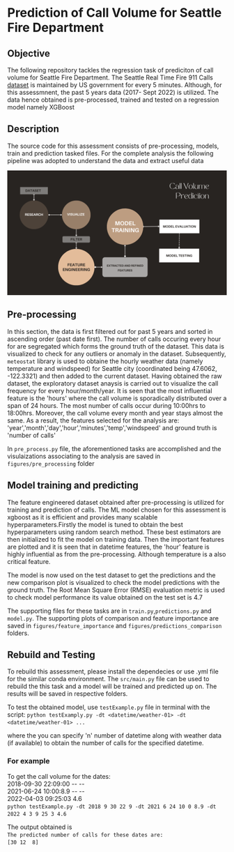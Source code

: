 # Prediction of Call Volume for Seattle Fire Department

## Objective
The following repository tackles the regression task of prediciton of call volume for Seattle Fire Department.
The Seattle Real Time Fire 911 Calls [dataset](https://data.seattle.gov/Public-Safety/Seattle-Real-Time-Fire-911-Calls/kzjm-xkqj) is maintained by US government for every 5 minutes. Although, for this assessmnent, the past 5 years data (2017- Sept 2022) is utilized. The data hence obtained is pre-processed, trained and tested on a regression model namely XGBoost 

## Description

The source code for this assessment consists of pre-processing, models, train and prediction tasked files. For the complete analysis the following pipeline was adopted to understand the data and extract useful data

![ML Pipeline](/figures/pipeline.png "Shiprock, New Mexico by Beau Rogers")

## Pre-processing 
In this section, the data is first filtered out for past 5 years and sorted in ascending order (past date first). The number of calls occuring every hour for are segregated which forms the ground truth of the dataset. This data is visualized to check for any outliers or anomaly in the dataset. 
Subsequently, `meteostat` library is used to obtaine the hourly weather data (namely temperature and windspeed) for Seattle city (coordinated being 47.6062, -122.3321) and then added to the current dataset. 
Having obtained the raw dataset, the exploratory dataset anaysis is carried out to visualize the call frequency for every hour/month/year.
It is seen that the most influential feature is the 'hours' where the call volume is sporadically distributed over a span of 24 hours. The most number of calls occur during 10:00hrs to 18:00hrs. Moreover, the call volume every month and year stays almost the same.
As a result, the features selected for the analysis are:
'year','month','day','hour','minutes','temp','windspeed' and ground truth is 'number of calls'

In `pre_process.py` file, the aforementioned tasks are accomplished and the visulaizations associating to the analysis are saved in `figures/pre_processing` folder

## Model training and predicting

The feature engineered dataset obtained after pre-processing is utilized for training and prediction of calls. The ML model chosen for this assessment is xgboost as it is efficient and provides many scalable hyperparameters.Firstly the model is tuned to obtain the best hyperparameters using random search method. These best estimators are then initialized to fit the model on training data. Then the important features are plotted and it is seen that in datetime features, the 'hour' feature is highly influential as from the pre-processing. Although temperature is a also critical feature. 

The model is now used on the test dataset to get the predictions and the new comparison plot is visualized to check the model predictions with the ground truth. The Root Mean Square Error (RMSE) evaluation metric is used to check model performance its value obtained on the test set is 4.7

The supporting files for these tasks are in `train.py`,`predictions.py` and `model.py`. The supporting plots of comparison and feature importance are saved in `figures/feature_importance` and `figures/predictions_comparison` folders. 

## Rebuild and Testing

To rebuild this assessment, please install the dependecies or use .yml file for the similar conda environment. The `src/main.py` file can be used to rebuild the this task and a model will be trained and predicted up on. The results will be saved in respective folders.

To test the obtained model, use `testExample.py` file in terminal with the script:
`python testExamply.py -dt <datetime/weather-01> -dt <datetime/weather-01> ...`

where the you can specify 'n' number of datetime along with weather data (if available) to obtain the number of calls for the specified datetime. 
### For example
To get the call volume for the dates: <br>
2018-09-30 22:09:00 -- -- <br>
2021-06-24 10:00:8.9 -- --<br>
2022-04-03 09:25:03 4.6 <br>
`python testExample.py -dt 2018 9 30 22 9 -dt 2021 6 24 10 0 8.9 -dt 2022 4 3 9 25 3 4.6`

The output obtained is <br>
`The predicted number of calls for these dates are:` <br>
`[30 12  8]`


